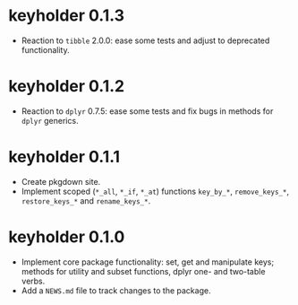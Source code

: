 # keyholder 0.1.3

* Reaction to `tibble` 2.0.0: ease some tests and adjust to deprecated functionality.

# keyholder 0.1.2

* Reaction to `dplyr` 0.7.5: ease some tests and fix bugs in methods for `dplyr` generics.

# keyholder 0.1.1

* Create pkgdown site.
* Implement scoped (`*_all`, `*_if`, `*_at`) functions `key_by_*`,
`remove_keys_*`, `restore_keys_*` and `rename_keys_*`.

# keyholder 0.1.0

* Implement core package functionality: set, get and manipulate keys; methods
for utility and subset functions, dplyr one- and two-table verbs.
* Add a `NEWS.md` file to track changes to the package.
